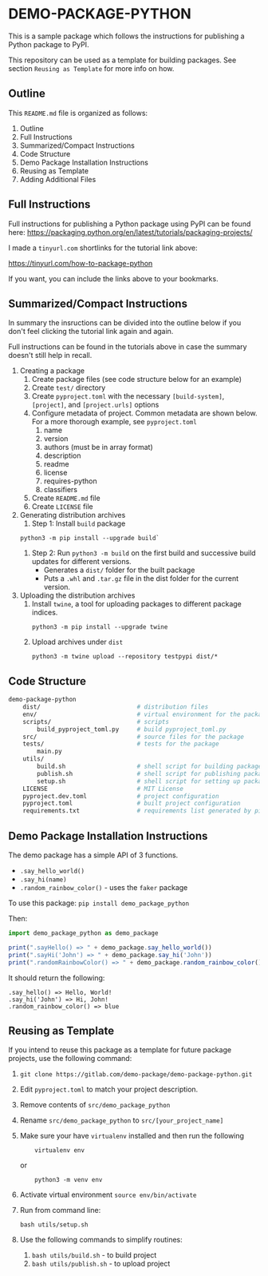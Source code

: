 # DEMO-PACKAGE-PYTHON 
This is a sample package which follows the instructions 
for publishing a Python package to PyPI. 

This repository can be used as a template for building packages. 
See section `Reusing as Template` for more info on how.

## Outline 
This `README.md` file is organized as follows: 

1. Outline 
2. Full Instructions 
3. Summarized/Compact Instructions
4. Code Structure 
5. Demo Package Installation Instructions
6. Reusing as Template
7. Adding Additional Files

## Full Instructions 
Full instructions for publishing a Python package using 
PyPI can be found here: 
https://packaging.python.org/en/latest/tutorials/packaging-projects/

I made a `tinyurl.com` shortlinks for the 
tutorial link above:

https://tinyurl.com/how-to-package-python

If you want, you can include the links above to your
bookmarks.

## Summarized/Compact Instructions 
In summary the insructions can be divided into the outline below
if you don't feel clicking the tutorial link again and again.

Full instructions can be found in the tutorials above in case 
the summary doesn't still help in recall.

1. Creating a package 
    1. Create package files (see code structure below for an example)
    1. Create `test/` directory
    1. Create `pyproject.toml` with the necessary `[build-system]`, `[project]`, and `[project.urls]` options
    1. Configure metadata of project. Common metadata are shown below. For a more thorough example, see `pyproject.toml`
        1. name 
        1. version
        1. authors (must be in array format)
        1. description 
        1. readme
        1. license
        1. requires-python
        1. classifiers
    1. Create `README.md` file
    1. Create `LICENSE` file
1. Generating distribution archives 
    1. Step 1: Install `build` package 
    ```
    python3 -m pip install --upgrade build`
    ``` 
    1. Step 2: Run `python3 -m build` on the first build and successive build updates for different versions.
        * Generates a `dist/` folder for the built package
        * Puts a `.whl` and `.tar.gz` file in the dist folder for the current version.
1. Uploading the distribution archives 
    1. Install `twine`, a tool for uploading packages to different package indices. 
        ```
        python3 -m pip install --upgrade twine
        ```
    1. Upload archives under `dist`
        ```
        python3 -m twine upload --repository testpypi dist/*
        ```


## Code Structure 

```bash
demo-package-python
    dist/                           # distribution files 
    env/                            # virtual environment for the package 
    scripts/                        # scripts 
        build_pyproject_toml.py     # build pyproject_toml.py 
    src/                            # source files for the package 
    tests/                          # tests for the package 
        main.py         
    utils/  
        build.sh                    # shell script for building package
        publish.sh                  # shell script for publishing package
        setup.sh                    # shell script for setting up package
    LICENSE                         # MIT License 
    pyproject.dev.toml              # project configuration 
    pyproject.toml                  # built project configuration
    requirements.txt                # requirements list generated by pip freeze
```

## Demo Package Installation Instructions
The demo package has a simple API of 3 functions. 

* `.say_hello_world()`
* `.say_hi(name)`
* `.random_rainbow_color()` - uses the `faker` package 

To use this package: 
`pip install demo_package_python`

Then: 
```js
import demo_package_python as demo_package

print(".sayHello() => " + demo_package.say_hello_world()) 
print(".sayHi('John') => " + demo_package.say_hi('John'))
print(".randomRainbowColor() => " + demo_package.random_rainbow_color())
```
It should return the following: 
```
.say_hello() => Hello, World! 
.say_hi('John') => Hi, John!
.random_rainbow_color() => blue
```

## Reusing as Template
If you intend to reuse this package as a template for future package projects, use the following command: 

1. `git clone https://gitlab.com/demo-package/demo-package-python.git`

1. Edit `pyproject.toml` to match your project description.

1. Remove contents of `src/demo_package_python` 

1. Rename `src/demo_package_python` to `src/[your_project_name]` 

1. Make sure your have `virtualenv` installed and then run the following
    ```
        virtualenv env 
    ```
    or 
    ```
        python3 -m venv env
    ```

1. Activate virtual environment
    `source env/bin/activate` 

1. Run from command line:
    ```
    bash utils/setup.sh
    ```

1. Use the following commands to simplify routines: 
    1. `bash utils/build.sh` - to build project
    1. `bash utils/publish.sh` - to upload project
